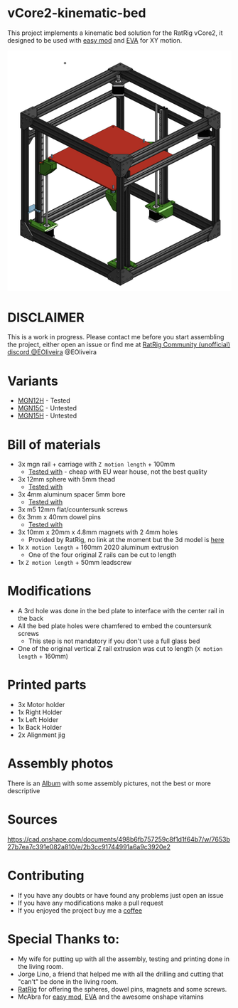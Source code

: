 # vCore2-kinematic-bed

This project implements a kinematic bed solution for the RatRig vCore2, it designed to be used with [easy mod](https://github.com/EVA-3D/easy-mod) and [EVA](https://pkucmus.github.io/EVA/) for XY motion.

![alt text](./assets/assembly.png "Logo Title Text 1")

# DISCLAIMER

This is a work in progress. Please contact me before you start assembling the project, either open an issue or find me at [RatRig Community (unofficial) discord @EOliveira](https://discord.gg/zfNNre5zjE) @EOliveira

# Variants

- [MGN12H](./stl/mgn12h) - Tested
- [MGN15C](./stl/mgn15c) - Untested
- [MGN15H](./stl/mgn15h) - Untested

# Bill of materials

- 3x mgn rail + carriage with `Z motion length` + 100mm
    - [Tested with](https://www.banggood.com/Machifit-MGN12-100-1000mm-Linear-Rail-Guide-with-MGN12H-Linear-Sliding-Guide-Block-CNC-Parts-p-1156260.html?rmmds=myorder&ID=515971&cur_warehouse=UK) - cheap with EU wear house, not the best quality
- 3x 12mm sphere with 5mm thead
    - [Tested with](https://www.ratrig.com/steel-ball-12mm-threaded-m5.html)
- 3x 4mm aluminum spacer 5mm bore
    - [Tested with](https://www.ratrig.com/aluminium-spacer-40mm.html)
- 3x m5 12mm flat/countersunk screws
- 6x 3mm x 40mm dowel pins
    - [Tested with](https://www.ratrig.com/dowel-pin-3-0mm-x-40-0mm.html)
- 3x 10mm x 20mm x 4.8mm magnets with 2 4mm holes
    - Provided by RatRig, no link at the moment but the 3d model is [here](./assets/magnet.stl)
- 1x `X motion length` + 160mm 2020 aluminum extrusion
    - One of the four original Z rails can be cut to length
- 1x `Z motion length` + 50mm leadscrew

# Modifications

- A 3rd hole was done in the bed plate to interface with the center rail in the back
- All the bed plate holes were chamfered to embed the countersunk screws
    - This step is not mandatory if you don't use a full glass bed
- One of the original vertical Z rail extrusion was cut to length (`X motion length` + 160mm)

# Printed parts

- 3x Motor holder
- 1x Right Holder
- 1x Left Holder
- 1x Back Holder
- 2x Alignment jig

# Assembly photos

There is an [Album](https://photos.app.goo.gl/KMQwSCDqYotiuCHU9) with some assembly pictures, not the best or more descriptive

# Sources

https://cad.onshape.com/documents/498b6fb757259c8f1d1f64b7/w/7653b27b7ea7c391e082a810/e/2b3cc91744991a6a9c3920e2

# Contributing

- If you have any doubts or have found any problems just open an issue
- If you have any modifications make a pull request
- If you enjoyed the project buy me a [coffee](https://paypal.me/eduardoliveira2009)

# Special Thanks to:
- My wife for putting up with all the assembly, testing and printing done in the living room.
- Jorge Lino, a friend that helped me with all the drilling and cutting that "can't" be done in the living room.
- [RatRig](https://www.ratrig.com/) for offering the spheres, dowel pins, magnets and some screws.
- McAbra for [easy mod](https://github.com/EVA-3D/easy-mod), [EVA](https://pkucmus.github.io/EVA/) and the awesome onshape vitamins


